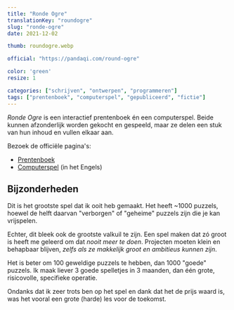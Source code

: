 ```yaml
---
title: "Ronde Ogre"
translationKey: "roundogre"
slug: "ronde-ogre"
date: 2021-12-02

thumb: roundogre.webp

official: "https://pandaqi.com/round-ogre"

color: 'green'
resize: 1

categories: ["schrijven", "ontwerpen", "programmeren"]
tags: ["prentenboek", "computerspel", "gepubliceerd", "fictie"]
---
```


_Ronde Ogre_ is een interactief prentenboek én een computerspel. Beide kunnen afzonderlijk worden gekocht en gespeeld, maar ze delen een stuk van hun inhoud en vullen elkaar aan.

Bezoek de officiële pagina's:
* [Prentenboek](https://nietdathetuitmaakt.nl/boeken/ronde-ogre)
* [Computerspel](https://pandaqi.com/round-ogre) (in het Engels)

## Bijzonderheden
Dit is het grootste spel dat ik ooit heb gemaakt. Het heeft \~1000 puzzels, hoewel de helft daarvan "verborgen" of "geheime" puzzels zijn die je kan vrijspelen.

Echter, dit bleek ook de grootste valkuil te zijn. Een spel maken dat zó groot is heeft me geleerd om dat _nooit meer te doen_. Projecten moeten klein en behapbaar blijven, _zelfs als ze makkelijk groot en ambitieus kunnen zijn_.

Het is beter om 100 geweldige puzzels te hebben, dan 1000 "goede" puzzels. Ik maak liever 3 goede spelletjes in 3 maanden, dan één grote, risicovolle, specifieke operatie.

Ondanks dat ik zeer trots ben op het spel en dank dat het de prijs waard is, was het vooral een grote (harde) les voor de toekomst.